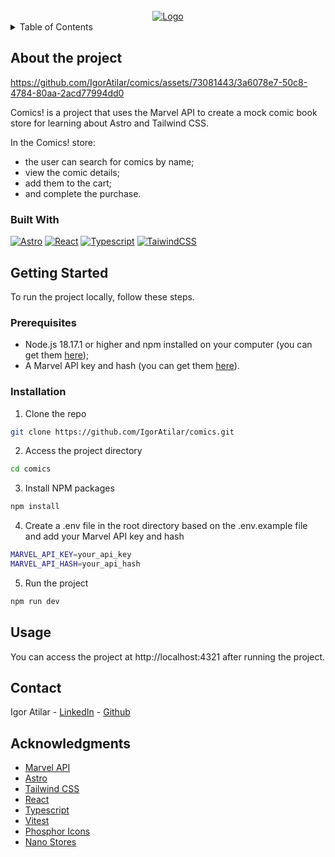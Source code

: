 <br/>
<div align="center">
  <a href="https://comics-orcin.vercel.app">
    <img src="https://github.com/IgorAtilar/comics/assets/73081443/25f0160c-c349-460a-a951-e139a3737e6d" alt="Logo">
  </a>
</div>
<details>
  <summary>Table of Contents</summary>
  <ol>
    <li>
      <a href="#about-the-project">About The Project</a>
      <ul>
        <li><a href="#built-with">Built With</a></li>
      </ul>
    </li>
    <li>
      <a href="#getting-started">Getting Started</a>
      <ul>
        <li><a href="#prerequisites">Prerequisites</a></li>
        <li><a href="#installation">Installation</a></li>
      </ul>
    </li>
    <li><a href="#usage">Usage</a></li>
    <li><a href="#contact">Contact</a></li>
    <li><a href="#acknowledgments">Acknowledgments</a></li>
  </ol>
</details>

## About the project

https://github.com/IgorAtilar/comics/assets/73081443/3a6078e7-50c8-4784-80aa-2acd77994dd0

Comics! is a project that uses the Marvel API to create a mock comic book store for learning about Astro and Tailwind CSS.

In the Comics! store:

- the user can search for comics by name;
- view the comic details;
- add them to the cart;
- and complete the purchase.

### Built With

[![Astro](https://skillicons.dev/icons?i=astro)](https://astro.build/)
[![React](https://skillicons.dev/icons?i=react)](https://react.dev/)
[![Typescript](https://skillicons.dev/icons?i=typescript)](https://www.typescriptlang.org)
[![TaiwindCSS](https://skillicons.dev/icons?i=tailwind)](https://tailwindcss.com/)

## Getting Started

To run the project locally, follow these steps.

### Prerequisites

- Node.js 18.17.1 or higher and npm installed on your computer (you can get them [here](https://nodejs.org/en/download));
- A Marvel API key and hash (you can get them [here](https://developer.marvel.com/)).

### Installation

1. Clone the repo

```sh
git clone https://github.com/IgorAtilar/comics.git
```

2. Access the project directory

```sh
cd comics
```

3. Install NPM packages

```sh
npm install
```

4. Create a .env file in the root directory based on the .env.example file and add your Marvel API key and hash

```sh
MARVEL_API_KEY=your_api_key
MARVEL_API_HASH=your_api_hash
```

5. Run the project

```sh
npm run dev
```

## Usage

You can access the project at http://localhost:4321 after running the project.

## Contact

Igor Atilar - [LinkedIn](https://www.linkedin.com/in/igor-atilar/) - [Github](https://github.com/IgorAtilar)

## Acknowledgments

- [Marvel API](https://developer.marvel.com/)
- [Astro](https://astro.build/)
- [Tailwind CSS](https://tailwindcss.com/)
- [React](https://react.dev/)
- [Typescript](https://www.typescriptlang.org/)
- [Vitest](https://vitest.dev/)
- [Phosphor Icons](https://phosphoricons.com/)
- [Nano Stores](https://github.com/nanostores/nanostores)
